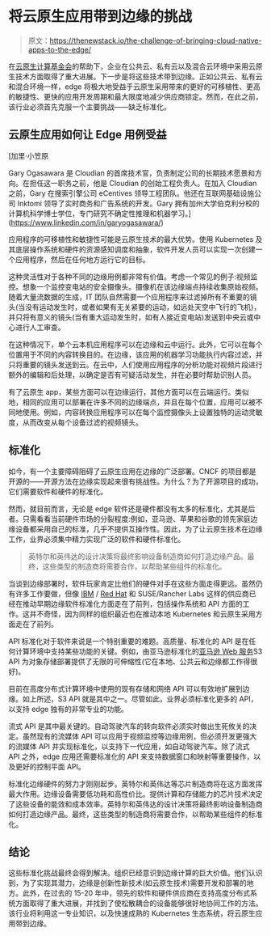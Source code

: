 # 将云原生应用带到边缘的挑战

> 原文：<https://thenewstack.io/the-challenge-of-bringing-cloud-native-apps-to-the-edge/>

在[云原生计算基金会](https://cncf.io/?utm_content=inline-mention)的帮助下，企业在公共云、私有云以及混合云环境中采用云原生技术方面取得了重大进展。下一步是将这些技术带到边缘。正如公共云、私有云和混合环境一样，edge 将极大地受益于云原生采用带来的更好的可移植性、更高的敏捷性、更快的应用开发周期和最大限度地减少供应商锁定。然而，在此之前，该行业必须首先克服一个主要挑战——缺乏标准化。

## **云原生应用如何让 Edge 用例受益**

 [加里·小笠原

Gary Ogasawara 是 Cloudian 的首席技术官，负责制定公司的长期技术愿景和方向。在担任这一职务之前，他是 Cloudian 的创始工程负责人。在加入 Cloudian 之前，Gary 在搜索引擎公司 eCentives 领导工程团队。他还在互联网基础设施公司 Inktomi 领导了实时商务和广告系统的开发。Gary 拥有加州大学伯克利分校的计算机科学博士学位，专门研究不确定性推理和机器学习。](https://www.linkedin.com/in/garyogasawara/) 

应用程序的可移植性和敏捷性可能是云原生技术的最大优势。使用 Kubernetes 及其底层操作系统和硬件的资源感知调度和抽象，软件开发人员可以实现一次创建一个应用程序，然后在任何地方运行它的目标。

这种灵活性对于各种不同的边缘用例都非常有价值。考虑一个常见的例子:视频监控。想象一个监控变电站的安全摄像头。摄像机在该边缘端点持续收集原始视频。随着大量流数据的生成，IT 团队自然需要一个应用程序来过滤掉所有不重要的镜头(当没有运动发生时，或者如果有无关紧要的运动，如远处天空中飞行的飞机)，并只将有意义的镜头(当有重大运动发生时，如有人接近变电站)发送到中央云或中心进行人工审查。

在这种情况下，单个云本机应用程序可以在边缘和云中运行。此外，它可以在每个位置用于不同的内容转换目的。在边缘，该应用的机器学习功能执行内容过滤，并只将重要的镜头发送到云。在云中，人们使用应用程序的分析功能对视频片段进行额外的编辑和后处理，以确定是否有可疑活动发生，并在必要时帮助识别人员。

有了云原生 app，某些方面可以在边缘运行，其他方面可以在云端运行。类似地，相同的应用可以部署在许多不同的边缘端点，并且在每个位置，应用可以被不同地使用。例如，内容转换应用程序可以在每个监控摄像头上设置独特的运动灵敏度，从而改变从每个设备过滤的视频镜头。

## **标准化**

如今，有一个主要障碍阻碍了云原生应用在边缘的广泛部署。CNCF 的项目都是开源的——开源方法在边缘实现起来很有挑战性。为什么？为了开源项目的成功，它们需要软件和硬件的标准化。

然而，就目前而言，无论是 edge 软件还是硬件都没有太多的标准化，尤其是后者。只需看看当前硬件市场的分裂程度:例如，亚马逊、苹果和谷歌的领先家庭边缘设备都采用自己的标准，几乎不提供互操作性。因此，为了让云原生技术在边缘工作，业界必须集中精力实现广泛的软件和硬件标准化。

> 英特尔和英伟达的设计决策将最终影响设备制造商如何打造边缘产品。最终，这些类型的制造商将需要合作，以帮助某些组件的标准化。

当谈到边缘部署时，软件玩家肯定比他们的硬件对手在这些方面走得更远。虽然仍有许多工作要做，但像 [IBM](https://www.ibm.com/cloud?utm_content=inline-mention) / [Red Hat](https://www.openshift.com/try?utm_content=inline-mention) 和 SUSE/Rancher Labs 这样的供应商已经在推动早期边缘软件标准化方面走在了前列，包括操作系统和 API 方面的工作。这并不奇怪，因为同样的组织最近也在推动本地 Kubernetes 和云原生采用方面走在了前列。

API 标准化对于软件来说是一个特别重要的难题。高质量、标准化的 API 是在任何计算环境中支持某些功能的关键。例如，由亚马逊标准化的[亚马逊 Web 服务](https://aws.amazon.com/?utm_content=inline-mention)S3 API 为对象存储部署提供了无限的可伸缩性(它在本地、公共云和边缘都工作得很好)。

目前在高度分布式计算环境中使用的现有存储和网络 API 可以有效地扩展到边缘。如上所述，S3 API 就是其中之一。尽管如此，业界必须标准化更多的 API，以支持 edge 独有的非常专业的功能。

流式 API 是其中最关键的。自动驾驶汽车的转向软件必须实时做出生死攸关的决定。虽然现有的流媒体 API 可以应用于视频监控等边缘用例，但必须开发更强大的流媒体 API 并实现标准化，以支持下一代应用，如自动驾驶汽车。除了流式 API 之外，edge 应用还需要标准化的 API 来支持数据窗口和映射等重要操作，以及更好的控制平面 API。

标准化边缘硬件的努力才刚刚起步。英特尔和英伟达等芯片制造商将在这方面发挥最大作用。边缘设备需要低功耗和高性价比。提供计算和存储能力的芯片技术决定了这些设备的能效和成本效率。英特尔和英伟达的设计决策将最终影响设备制造商如何打造边缘产品。最终，这些类型的制造商将需要合作，以帮助某些组件的标准化。

## **结论**

这些标准化挑战最终会得到解决。组织已经意识到边缘计算的巨大价值。他们认识到，为了实现其潜力，边缘是创新性新技术(如云原生技术)需要开发和部署的地方。此外，在过去的 15-20 年中，领先的软件和硬件供应商在支持高度分布式系统方面取得了重大进展，并找到了使松散耦合的设备能够很好地协同工作的方法。该行业将利用这一专业知识，以及快速成熟的 Kubernetes 生态系统，将云原生应用带到边缘。

<svg xmlns:xlink="http://www.w3.org/1999/xlink" viewBox="0 0 68 31" version="1.1"><title>Group</title> <desc>Created with Sketch.</desc></svg>